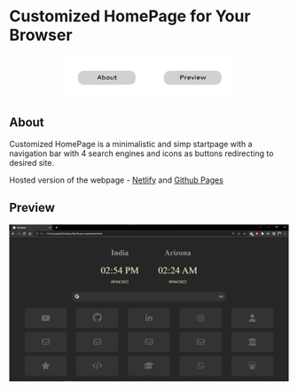 <h1>Customized HomePage for Your Browser</h1>

<p align="center">
  <a href="#About"><img src="readmesrc/about.png" width="30%"></a>
  <a href="#Preview"><img src="readmesrc/preview.png" width="30%"></a>
</p>

## About
Customized HomePage is a minimalistic and simp startpage with a navigation bar with 4 search engines and icons as buttons redirecting to desired site.
<p> Hosted version of the webpage - <a href="https://rainbow-sawine-a16561.netlify.app/">Netlify</a> and <a href="https://rainbow-sawine-a16561.netlify.app/">Github Pages</a></p>

## Preview
<img src="readmesrc/ss.png">






